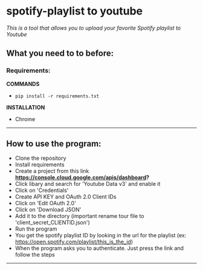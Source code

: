 # spotify-playlist to youtube
*This is a tool that allows you to upload your favorite Spotify playlist to Youtube*

## What you need to to before:
### Requirements:

**COMMANDS**
- ```pip install -r requirements.txt```

**INSTALLATION**
- Chrome

---

## How to use the program:
- Clone the repository
- Install requirements
- Create a project from this link **https://console.cloud.google.com/apis/dashboard?**
- Click libary and search for 'Youtube Data v3' and enable it
- Click on 'Credentials'
- Create API KEY and OAuth 2.0 Client IDs
- Click on 'Edit OAuth 2.0'
- Click on 'Download JSON'
- Add it to the directory (important rename tour file to 'client_secret_CLIENTID.json')
- Run the program
- You get the spotify playlist ID by looking in the url for the playlist (ex: https://open.spotify.com/playlist/this_is_the_id)
- When the program asks you to authenticate. Just press the link and follow the steps

---
